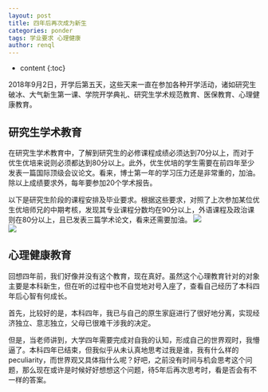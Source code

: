 ```yaml
---
layout: post
title: 四年后再次成为新生
categories: ponder
tags: 学业要求 心理健康
author: renql
---
```


* content
{:toc}

2018年9月2日，开学后第五天，这些天来一直在参加各种开学活动，诸如研究生破冰、大气新生第一课、学院开学典礼、研究生学术规范教育、医保教育、心理健康教育。

## 研究生学术教育
在研究生学术教育中，了解到研究生的必修课程成绩必须达到70分以上，而对于优生优培来说则必须都达到80分以上。此外，优生优培的学生需要在前四年至少发表一篇国际顶级会议论文。看来，博士第一年的学习压力还是非常重的，加油。  
除以上成绩要求外，每年要参加20个学术报告。  

以下是研究生阶段的课程安排及毕业要求。根据这些要求，对照了上次参加某位优生优培师兄的中期考核，发现其专业课程分数均在90分以上，外语课程及政治课则在80分以上，且已发表三篇学术论文，看来还需要加油。
![](http://wx2.sinaimg.cn/mw690/006fa9Xlgy1fuuya9k78kj33342bcnpe.jpg)  
![](http://wx4.sinaimg.cn/mw690/006fa9Xlgy1fuuya8azbej33342bc1kz.jpg) 

## 心理健康教育
回想四年前，我们好像并没有这个教育，现在真好。虽然这个心理教育针对的对象主要是本科新生，但在听的过程中也不自觉地对号入座了，查看自己经历了本科四年后心智有何成长。  

首先，比较好的是，本科四年，我已与自己的原生家庭进行了很好地分离，实现经济独立、意志独立，父母已很难干涉我的决定。 

但是，当老师讲到，大学四年需要完成对自我的认知，形成自己的世界观时，我懵逼了。本科四年已结束，但我似乎从未认真地思考过我是谁，我有什么样的peculiarity，而世界观又具体指什么呢？好吧，之前没有时间与机会思考这个问题，那么现在或许是时候好好想想这个问题，待5年后再次思考时，看是否会有不一样的答案。


